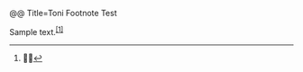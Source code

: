 @@ Title=Toni Footnote Test

<p>Sample text.<sup class="footnote-ref"><a href="#fn1" id="fnref1">[1]</a></sup></p>

<hr class="footnotes-sep" />
<section class="footnotes">
	<ol class="footnotes-list">
		<li id="fn1"  class="footnote-item"><p>🙋🏾<a href="#fnref1" class="footnote-backref">↩</a></p>
		</li>
	</ol>
</section>